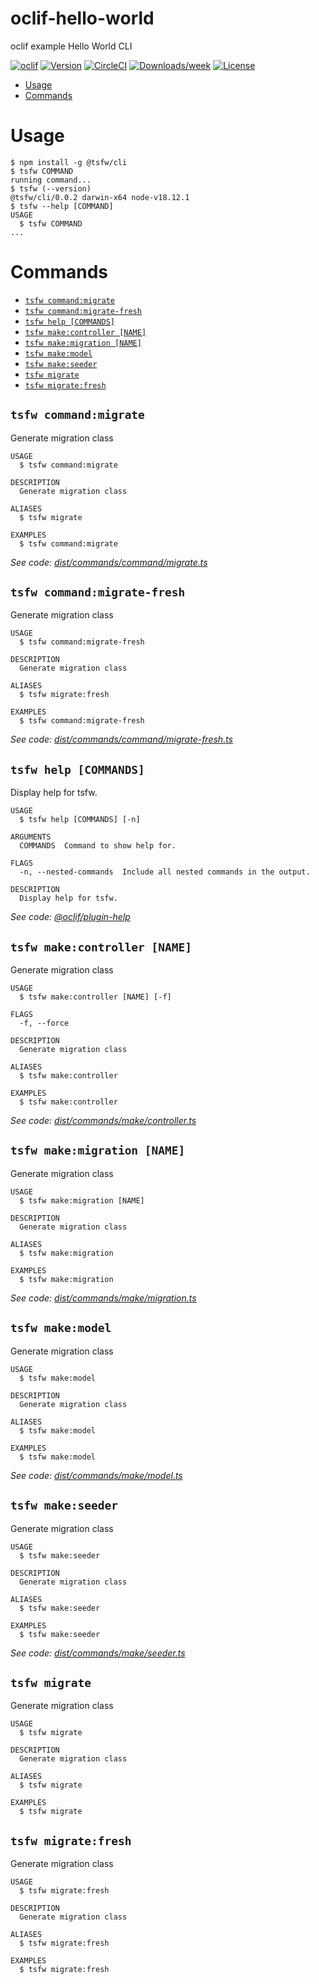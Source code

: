 oclif-hello-world
=================

oclif example Hello World CLI

[![oclif](https://img.shields.io/badge/cli-oclif-brightgreen.svg)](https://oclif.io)
[![Version](https://img.shields.io/npm/v/oclif-hello-world.svg)](https://npmjs.org/package/oclif-hello-world)
[![CircleCI](https://circleci.com/gh/oclif/hello-world/tree/main.svg?style=shield)](https://circleci.com/gh/oclif/hello-world/tree/main)
[![Downloads/week](https://img.shields.io/npm/dw/oclif-hello-world.svg)](https://npmjs.org/package/oclif-hello-world)
[![License](https://img.shields.io/npm/l/oclif-hello-world.svg)](https://github.com/oclif/hello-world/blob/main/package.json)

<!-- toc -->
* [Usage](#usage)
* [Commands](#commands)
<!-- tocstop -->
# Usage
<!-- usage -->
```sh-session
$ npm install -g @tsfw/cli
$ tsfw COMMAND
running command...
$ tsfw (--version)
@tsfw/cli/0.0.2 darwin-x64 node-v18.12.1
$ tsfw --help [COMMAND]
USAGE
  $ tsfw COMMAND
...
```
<!-- usagestop -->
# Commands
<!-- commands -->
* [`tsfw command:migrate`](#tsfw-commandmigrate)
* [`tsfw command:migrate-fresh`](#tsfw-commandmigrate-fresh)
* [`tsfw help [COMMANDS]`](#tsfw-help-commands)
* [`tsfw make:controller [NAME]`](#tsfw-makecontroller-name)
* [`tsfw make:migration [NAME]`](#tsfw-makemigration-name)
* [`tsfw make:model`](#tsfw-makemodel)
* [`tsfw make:seeder`](#tsfw-makeseeder)
* [`tsfw migrate`](#tsfw-migrate)
* [`tsfw migrate:fresh`](#tsfw-migratefresh)

## `tsfw command:migrate`

Generate migration class

```
USAGE
  $ tsfw command:migrate

DESCRIPTION
  Generate migration class

ALIASES
  $ tsfw migrate

EXAMPLES
  $ tsfw command:migrate
```

_See code: [dist/commands/command/migrate.ts](https://github.com/tuskun/tsfw-cli/blob/v0.0.2/dist/commands/command/migrate.ts)_

## `tsfw command:migrate-fresh`

Generate migration class

```
USAGE
  $ tsfw command:migrate-fresh

DESCRIPTION
  Generate migration class

ALIASES
  $ tsfw migrate:fresh

EXAMPLES
  $ tsfw command:migrate-fresh
```

_See code: [dist/commands/command/migrate-fresh.ts](https://github.com/tuskun/tsfw-cli/blob/v0.0.2/dist/commands/command/migrate-fresh.ts)_

## `tsfw help [COMMANDS]`

Display help for tsfw.

```
USAGE
  $ tsfw help [COMMANDS] [-n]

ARGUMENTS
  COMMANDS  Command to show help for.

FLAGS
  -n, --nested-commands  Include all nested commands in the output.

DESCRIPTION
  Display help for tsfw.
```

_See code: [@oclif/plugin-help](https://github.com/oclif/plugin-help/blob/v5.2.2/src/commands/help.ts)_

## `tsfw make:controller [NAME]`

Generate migration class

```
USAGE
  $ tsfw make:controller [NAME] [-f]

FLAGS
  -f, --force

DESCRIPTION
  Generate migration class

ALIASES
  $ tsfw make:controller

EXAMPLES
  $ tsfw make:controller
```

_See code: [dist/commands/make/controller.ts](https://github.com/tuskun/tsfw-cli/blob/v0.0.2/dist/commands/make/controller.ts)_

## `tsfw make:migration [NAME]`

Generate migration class

```
USAGE
  $ tsfw make:migration [NAME]

DESCRIPTION
  Generate migration class

ALIASES
  $ tsfw make:migration

EXAMPLES
  $ tsfw make:migration
```

_See code: [dist/commands/make/migration.ts](https://github.com/tuskun/tsfw-cli/blob/v0.0.2/dist/commands/make/migration.ts)_

## `tsfw make:model`

Generate migration class

```
USAGE
  $ tsfw make:model

DESCRIPTION
  Generate migration class

ALIASES
  $ tsfw make:model

EXAMPLES
  $ tsfw make:model
```

_See code: [dist/commands/make/model.ts](https://github.com/tuskun/tsfw-cli/blob/v0.0.2/dist/commands/make/model.ts)_

## `tsfw make:seeder`

Generate migration class

```
USAGE
  $ tsfw make:seeder

DESCRIPTION
  Generate migration class

ALIASES
  $ tsfw make:seeder

EXAMPLES
  $ tsfw make:seeder
```

_See code: [dist/commands/make/seeder.ts](https://github.com/tuskun/tsfw-cli/blob/v0.0.2/dist/commands/make/seeder.ts)_

## `tsfw migrate`

Generate migration class

```
USAGE
  $ tsfw migrate

DESCRIPTION
  Generate migration class

ALIASES
  $ tsfw migrate

EXAMPLES
  $ tsfw migrate
```

## `tsfw migrate:fresh`

Generate migration class

```
USAGE
  $ tsfw migrate:fresh

DESCRIPTION
  Generate migration class

ALIASES
  $ tsfw migrate:fresh

EXAMPLES
  $ tsfw migrate:fresh
```
<!-- commandsstop -->
